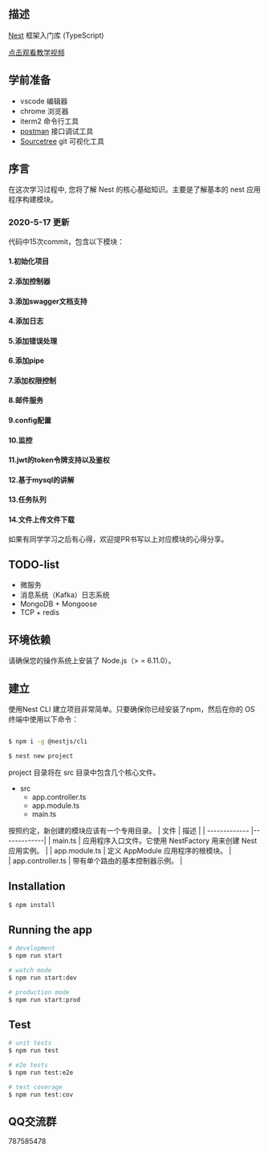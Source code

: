 ## 描述

[Nest](https://github.com/nestjs/nest) 框架入门库 (TypeScript)

[点击观看教学视频](https://www.bilibili.com/video/BV1bQ4y1A77L?spm_id_from=333.999.0.0)

## 学前准备
- vscode 编辑器
- chrome 浏览器
- iterm2 命令行工具
- [postman](https://www.postman.com/) 接口调试工具
- [Sourcetree](https://www.sourcetreeapp.com/) git 可视化工具

## 序言
在这次学习过程中, 您将了解 Nest 的核心基础知识。主要是了解基本的 nest 应用程序构建模块。
### 2020-5-17 更新
代码中15次commit，包含以下模块：
#### 1.初始化项目
#### 2.添加控制器
#### 3.添加swagger文档支持
#### 4.添加日志
#### 5.添加错误处理
#### 6.添加pipe
#### 7.添加权限控制
#### 8.邮件服务
#### 9.config配置
#### 10.监控
#### 11.jwt的token令牌支持以及鉴权
#### 12.基于mysql的讲解
#### 13.任务队列
#### 14.文件上传文件下载

如果有同学学习之后有心得，欢迎提PR书写以上对应模块的心得分享。

## TODO-list
- 微服务
- 消息系统（Kafka）日志系统
- MongoDB + Mongoose
- TCP + redis

## 环境依赖
请确保您的操作系统上安装了 Node.js（> = 6.11.0）。

## 建立
使用Nest CLI 建立项目非常简单。只要确保你已经安装了npm，然后在你的 OS 终端中使用以下命令：
```bash

$ npm i -g @nestjs/cli

$ nest new project

```

project 目录将在 src 目录中包含几个核心文件。
- src
    - app.controller.ts
    - app.module.ts
    - main.ts
    
按照约定，新创建的模块应该有一个专用目录。
|    文件   |       描述    | 
| ------------- |-------------|
| main.ts    | 应用程序入口文件。它使用 NestFactory 用来创建 Nest 应用实例。 | 
| app.module.ts     | 定义 AppModule 应用程序的根模块。      |   
| app.controller.ts | 带有单个路由的基本控制器示例。      |   

## Installation

```bash
$ npm install
```

## Running the app

```bash
# development
$ npm run start

# watch mode
$ npm run start:dev

# production mode
$ npm run start:prod
```
 
## Test

```bash
# unit tests
$ npm run test

# e2e tests
$ npm run test:e2e

# test coverage
$ npm run test:cov
```

## QQ交流群
787585478
